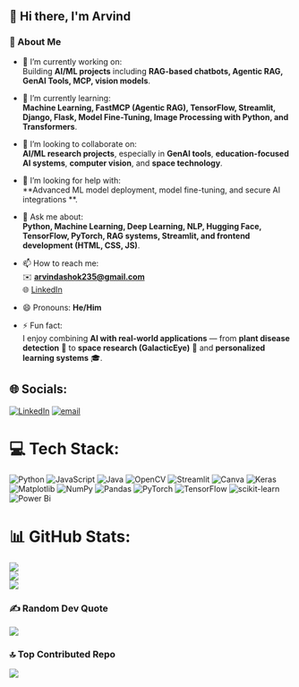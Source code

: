 
## 👋 Hi there, I'm Arvind  

### 👤 About Me  

- 🔭 I’m currently working on:  
  Building **AI/ML projects** including **RAG-based chatbots, Agentic RAG, GenAI Tools, MCP, vision models**.  

- 🌱 I’m currently learning:  
  **Machine Learning, FastMCP (Agentic RAG), TensorFlow, Streamlit, Django, Flask, Model Fine-Tuning, Image Processing with Python, and Transformers**.  

- 👯 I’m looking to collaborate on:  
  **AI/ML research projects**, especially in **GenAI tools**, **education-focused AI systems**, **computer vision**, and **space technology**.  

- 🤔 I’m looking for help with:  
  **Advanced ML model deployment, model fine-tuning, and secure AI integrations **.  

- 💬 Ask me about:  
  **Python, Machine Learning, Deep Learning, NLP, Hugging Face, TensorFlow, PyTorch, RAG systems, Streamlit, and frontend development (HTML, CSS, JS)**.  

- 📫 How to reach me:  
  ✉️ **arvindashok235@gmail.com**  
  🌐 [LinkedIn](www.linkedin.com/in/arvindashok2305)  

- 😄 Pronouns: **He/Him**  

- ⚡ Fun fact:  
  I enjoy combining **AI with real-world applications** — from **plant disease detection** 🌱 to **space research (GalacticEye)** 🚀 and **personalized learning systems** 🎓.  


## 🌐 Socials:
[![LinkedIn](https://img.shields.io/badge/LinkedIn-%230077B5.svg?logo=linkedin&logoColor=white)](https://linkedin.com/in/arvindashok2305) [![email](https://img.shields.io/badge/Email-D14836?logo=gmail&logoColor=white)](mailto:arvindashok2305@gmail.com) 

# 💻 Tech Stack:
![Python](https://img.shields.io/badge/python-3670A0?style=for-the-badge&logo=python&logoColor=ffdd54) ![JavaScript](https://img.shields.io/badge/javascript-%23323330.svg?style=for-the-badge&logo=javascript&logoColor=%23F7DF1E) ![Java](https://img.shields.io/badge/java-%23ED8B00.svg?style=for-the-badge&logo=openjdk&logoColor=white) ![OpenCV](https://img.shields.io/badge/opencv-%23white.svg?style=for-the-badge&logo=opencv&logoColor=white) ![Streamlit](https://img.shields.io/badge/Streamlit-%23FE4B4B.svg?style=for-the-badge&logo=streamlit&logoColor=white) ![Canva](https://img.shields.io/badge/Canva-%2300C4CC.svg?style=for-the-badge&logo=Canva&logoColor=white) ![Keras](https://img.shields.io/badge/Keras-%23D00000.svg?style=for-the-badge&logo=Keras&logoColor=white) ![Matplotlib](https://img.shields.io/badge/Matplotlib-%23ffffff.svg?style=for-the-badge&logo=Matplotlib&logoColor=black) ![NumPy](https://img.shields.io/badge/numpy-%23013243.svg?style=for-the-badge&logo=numpy&logoColor=white) ![Pandas](https://img.shields.io/badge/pandas-%23150458.svg?style=for-the-badge&logo=pandas&logoColor=white) ![PyTorch](https://img.shields.io/badge/PyTorch-%23EE4C2C.svg?style=for-the-badge&logo=PyTorch&logoColor=white) ![TensorFlow](https://img.shields.io/badge/TensorFlow-%23FF6F00.svg?style=for-the-badge&logo=TensorFlow&logoColor=white) ![scikit-learn](https://img.shields.io/badge/scikit--learn-%23F7931E.svg?style=for-the-badge&logo=scikit-learn&logoColor=white) ![Power Bi](https://img.shields.io/badge/power_bi-F2C811?style=for-the-badge&logo=powerbi&logoColor=black)
# 📊 GitHub Stats:
![](https://github-readme-stats.vercel.app/api?username=arvindashok2305&theme=transparent&hide_border=true&include_all_commits=false&count_private=false)<br/>
![](https://nirzak-streak-stats.vercel.app/?user=arvindashok2305&theme=transparent&hide_border=true)<br/>
![](https://github-readme-stats.vercel.app/api/top-langs/?username=arvindashok2305&theme=transparent&hide_border=true&include_all_commits=false&count_private=false&layout=compact)

### ✍️ Random Dev Quote
![](https://quotes-github-readme.vercel.app/api?type=horizontal&theme=dark)

### 🔝 Top Contributed Repo
![](https://github-contributor-stats.vercel.app/api?username=arvindashok2305&limit=5&theme=transparent&combine_all_yearly_contributions=true)

<!-- Proudly created with GPRM ( https://gprm.itsvg.in ) -->
